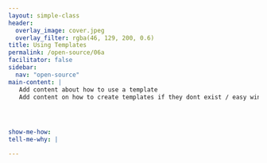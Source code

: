 ```yaml
---
layout: simple-class
header:
  overlay_image: cover.jpeg
  overlay_filter: rgba(46, 129, 200, 0.6)
title: Using Templates
permalink: /open-source/06a
facilitator: false
sidebar:
  nav: "open-source"
main-content: |
   Add content about how to use a template
   Add content on how to create templates if they dont exist / easy win PR




show-me-how:
tell-me-why: |

---
```

